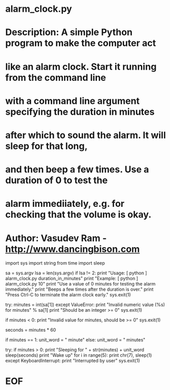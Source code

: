 # alarm_clock.py

# Description: A simple Python program to make the computer act
# like an alarm clock. Start it running from the command line
# with a command line argument specifying the duration in minutes
# after which to sound the alarm. It will sleep for that long,
# and then beep a few times. Use a duration of 0 to test the
# alarm immediiately, e.g. for checking that the volume is okay.

# Author: Vasudev Ram - http://www.dancingbison.com

import sys
import string
from time import sleep

sa = sys.argv
lsa = len(sys.argv)
if lsa != 2:
    print "Usage: [ python ] alarm_clock.py duration_in_minutes"
    print "Example: [ python ] alarm_clock.py 10"
    print "Use a value of 0 minutes for testing the alarm immediately."
    print "Beeps a few times after the duration is over."
    print "Press Ctrl-C to terminate the alarm clock early."
    sys.exit(1)

try:
    minutes = int(sa[1])
except ValueError:
    print "Invalid numeric value (%s) for minutes" % sa[1]
    print "Should be an integer >= 0"
    sys.exit(1)

if minutes < 0:
    print "Invalid value for minutes, should be >= 0"
    sys.exit(1)

seconds = minutes * 60

if minutes == 1:
    unit_word = " minute"
else:
    unit_word = " minutes"

try:
    if minutes > 0:
        print "Sleeping for " + str(minutes) + unit_word
        sleep(seconds)
    print "Wake up"
    for i in range(5):
        print chr(7),
        sleep(1)
except KeyboardInterrupt:
    print "Interrupted by user"
    sys.exit(1)

# EOF

